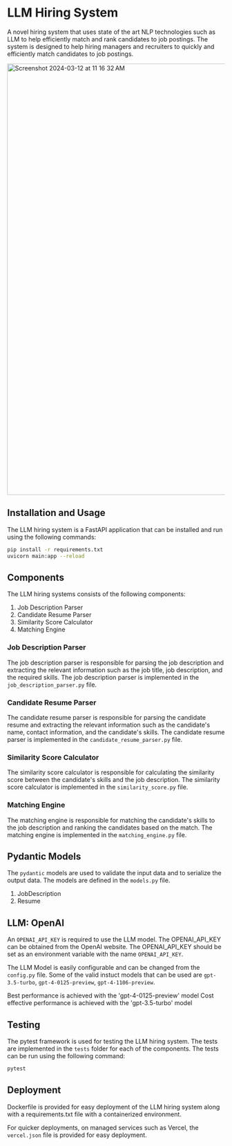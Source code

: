 # LLM Hiring System

A novel hiring system that uses state of the art NLP technologies such as LLM to help efficiently match and rank candidates to job postings. The system is designed to help hiring managers and recruiters to quickly and efficiently match candidates to job postings.

<img width="999" alt="Screenshot 2024-03-12 at 11 16 32 AM" src="https://github.com/sushantkumar23/llm-hiring-system/assets/4726333/0532aeb2-183e-4442-8756-a843326af881">


## Installation and Usage

The LLM hiring system is a FastAPI application that can be installed and run using the following commands:

```bash
pip install -r requirements.txt
uvicorn main:app --reload
```

## Components

The LLM hiring systems consists of the following components:

1. Job Description Parser
2. Candidate Resume Parser
3. Similarity Score Calculator
4. Matching Engine

### Job Description Parser

The job description parser is responsible for parsing the job description and extracting the relevant information such as the job title, job description, and the required skills. The job description parser is implemented in the `job_description_parser.py` file.

### Candidate Resume Parser

The candidate resume parser is responsible for parsing the candidate resume and extracting the relevant information such as the candidate's name, contact information, and the candidate's skills. The candidate resume parser is implemented in the `candidate_resume_parser.py` file.

### Similarity Score Calculator

The similarity score calculator is responsible for calculating the similarity score between the candidate's skills and the job description. The similarity score calculator is implemented in the `similarity_score.py` file.

### Matching Engine

The matching engine is responsible for matching the candidate's skills to the job description and ranking the candidates based on the match. The matching engine is implemented in the `matching_engine.py` file.

## Pydantic Models

The `pydantic` models are used to validate the input data and to serialize the output data. The models are defined in the `models.py` file.

1. JobDescription
2. Resume

## LLM: OpenAI

An `OPENAI_API_KEY` is required to use the LLM model. The OPENAI_API_KEY can be obtained from the OpenAI website. The OPENAI_API_KEY should be set as an environment variable with the name `OPENAI_API_KEY`.

The LLM Model is easily configurable and can be changed from the `config.py` file. Some of the valid instuct models that can be used are `gpt-3.5-turbo`, `gpt-4-0125-preview`, `gpt-4-1106-preview`.

Best performance is achieved with the 'gpt-4-0125-preview' model
Cost effective performance is achieved with the 'gpt-3.5-turbo' model

## Testing

The pytest framework is used for testing the LLM hiring system. The tests are implemented in the `tests` folder for each of the components. The tests can be run using the following command:

```bash
pytest
```

## Deployment

Dockerfile is provided for easy deployment of the LLM hiring system along with a requirements.txt file with a containerized environment.

For quicker deployments, on managed services such as Vercel, the `vercel.json` file is provided for easy deployment.
